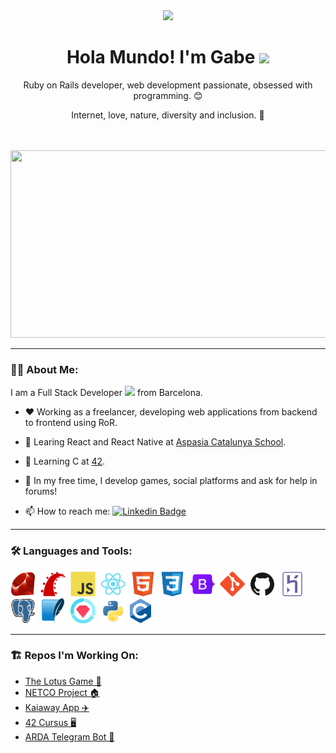 <div id="header" align="center">
  <img src="https://media1.giphy.com/media/fVPR3NSqLjVQFEPmP8/giphy.gif?cid=ecf05e47tj18ste94v0ua26e2tfde8zs5cljaaaxp4179fgx&ep=v1_stickers_search&rid=giphy.gif&ct=s" width="100"/>
  <h1>Hola Mundo! I'm Gabe <img src="https://media.giphy.com/media/hvRJCLFzcasrR4ia7z/giphy.gif" width="30px"/></h1>
  <p>Ruby on Rails developer, web development passionate, obsessed with programming. 😊</p>
  <p>Internet, love, nature, diversity and inclusion. 🫶</p>
  <img src="https://komarev.com/ghpvc/?username=ghmartinez&style=flat-square&color=red" alt=""/>
</div>

<br>
<div align="center">
  <img src="https://media.giphy.com/media/dWesBcTLavkZuG35MI/giphy.gif" width="600" height="300"/>
</div>

---

### 👨‍💻 About Me:

I am a Full Stack Developer <img src="https://media.giphy.com/media/WUlplcMpOCEmTGBtBW/giphy.gif" width="30"> from Barcelona.

- ❤️ Working as a freelancer, developing web applications from backend to frontend using RoR.

- 💙 Learing React and React Native at [Aspasia Catalunya School](https://grupoaspasia.com).

- 💛 Learning C at [42](https://www.42barcelona.com).

- 🤍 In my free time, I develop games, social platforms and ask for help in forums!

- 📫 How to reach me: [![Linkedin Badge](https://img.shields.io/badge/-Gabe-red?style=flat&logo=Linkedin&logoColor=white)](https://www.linkedin.com/in/ghmartinez/)

---

### :hammer_and_wrench: Languages and Tools:

<div>
  <img src="https://github.com/devicons/devicon/blob/master/icons/ruby/ruby-original.svg" title="Ruby" alt="Ruby" width="40" height="40"/>&nbsp;
  <img src="https://github.com/devicons/devicon/blob/master/icons/rails/rails-plain.svg" title="Rails" alt="Rails" width="40" height="40"/>&nbsp;
  <img src="https://github.com/devicons/devicon/blob/master/icons/javascript/javascript-original.svg" title="JavaScript" alt="JavaScript" width="40" height="40"/>&nbsp;
  <img src="https://github.com/devicons/devicon/blob/master/icons/react/react-original.svg" title="React" alt="React" width="40" height="40"/>&nbsp;
  <img src="https://github.com/devicons/devicon/blob/master/icons/html5/html5-original.svg" title="HTML" alt="HTML" width="40" height="40"/>&nbsp;
  <img src="https://github.com/devicons/devicon/blob/master/icons/css3/css3-original.svg" title="CSS" alt="CSS" width="40" height="40"/>&nbsp;
  <img src="https://github.com/devicons/devicon/blob/master/icons/bootstrap/bootstrap-original.svg" title="Bootstrap" alt="Bootstrap" width="40" height="40"/>&nbsp;
  <img src="https://github.com/devicons/devicon/blob/master/icons/git/git-original.svg"  title="git" alt="git" width="40" height="40"/>&nbsp;
  <img src="https://github.com/devicons/devicon/blob/master/icons/github/github-original.svg" title="GitHub" alt="GitHub" width="40" height="40"/>&nbsp;
  <img src="https://github.com/devicons/devicon/blob/master/icons/heroku/heroku-original.svg" title="Heroku" alt="Heroku" width="40" height="40"/>&nbsp;
  <img src="https://github.com/devicons/devicon/blob/master/icons/postgresql/postgresql-original.svg" title="PostgreSQL" alt="PostgreSQL" width="40" height="40"/>&nbsp;
  <img src="https://github.com/devicons/devicon/blob/master/icons/sqlite/sqlite-original.svg" title="SQLite" alt="SQLite" width="40" height="40"/>&nbsp;
  <img src="https://github.com/devicons/devicon/blob/master/icons/rspec/rspec-original.svg" title="RSpec" alt="RSpec" width="40" height="40"/>&nbsp;
  <img src="https://github.com/devicons/devicon/blob/master/icons/python/python-original.svg" title="Python" **alt="Python" width="40" height="40"/>
  <img src="https://github.com/devicons/devicon/blob/master/icons/c/c-original.svg" title="C" **alt="C" width="40" height="40"/>
</div>

---

### 🏗️ Repos I'm Working On:

- [The Lotus Game 🪷](https://github.com/ghmartinez/the-lotus-game)
- [NETCO Project 🏠](https://github.com/ghmartinez/netco)
- [Kaiaway App ✈️](https://github.com/Krastiy13/kaiaway-app)
- [42 Cursus 🖥️](https://github.com/ghmartinez/42cursus)
- [ARDA Telegram Bot 🤖](https://github.com/ramdelaigua)
